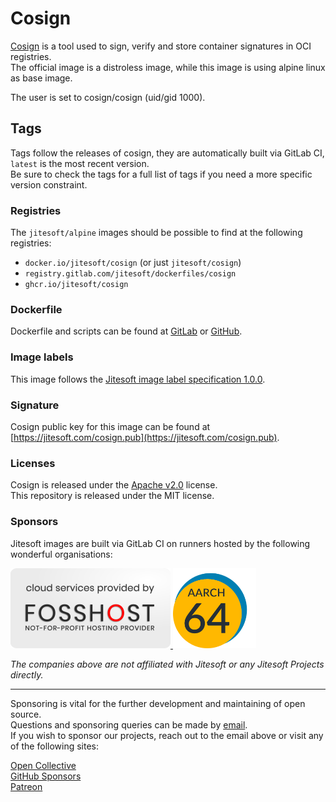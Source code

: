 # Cosign

[Cosign](https://github.com/sigstore/cosign) is a tool used to sign, verify and store container signatures in OCI registries.  
The official image is a distroless image, while this image is using alpine linux as base image.

The user is set to cosign/cosign (uid/gid 1000).

## Tags

Tags follow the releases of cosign, they are automatically built via GitLab CI, `latest` is the most recent version.  
Be sure to check the tags for a full list of tags if you need a more specific version constraint.

### Registries

The `jitesoft/alpine` images should be possible to find at the following registries:

* `docker.io/jitesoft/cosign` (or just `jitesoft/cosign`)
* `registry.gitlab.com/jitesoft/dockerfiles/cosign`
* `ghcr.io/jitesoft/cosign`

### Dockerfile

Dockerfile and scripts can be found at [GitLab](https://gitlab.com/jitesoft/dockerfiles/cosign) or [GitHub](https://github.com/jitesoft/docker-cosign).  

### Image labels

This image follows the [Jitesoft image label specification 1.0.0](https://gitlab.com/snippets/1866155).

### Signature

Cosign public key for this image can be found at [https://jitesoft.com/cosign.pub](https://jitesoft.com/cosign.pub).

### Licenses

Cosign is released under the [Apache v2.0](https://github.com/sigstore/cosign/blob/main/LICENSE) license.  
This repository is released under the MIT license.

### Sponsors

Jitesoft images are built via GitLab CI on runners hosted by the following wonderful organisations:

<a href="https://fosshost.org/">
  <img src="https://raw.githubusercontent.com/jitesoft/misc/master/sponsors/fosshost.png" height="128" alt="Fosshost logo" />
</a>
<a href="https://www.aarch64.com/">
  <img src="https://raw.githubusercontent.com/jitesoft/misc/master/sponsors/aarch64.png" height="128" alt="Aarch64 logo" />
</a>

_The companies above are not affiliated with Jitesoft or any Jitesoft Projects directly._

---

Sponsoring is vital for the further development and maintaining of open source.  
Questions and sponsoring queries can be made by <a href="mailto:sponsor@jitesoft.com">email</a>.  
If you wish to sponsor our projects, reach out to the email above or visit any of the following sites:

[Open Collective](https://opencollective.com/jitesoft-open-source)  
[GitHub Sponsors](https://github.com/sponsors/jitesoft)  
[Patreon](https://www.patreon.com/jitesoft)

